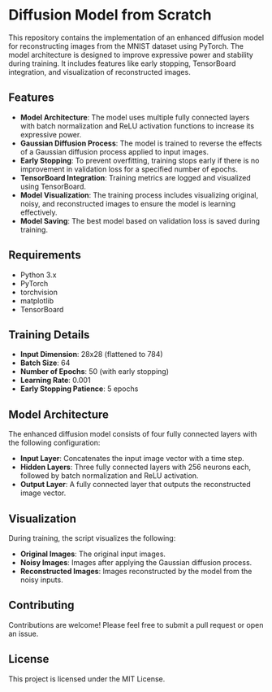 # Diffusion Model from Scratch


This repository contains the implementation of an enhanced diffusion model for reconstructing images from the MNIST dataset using PyTorch. The model architecture is designed to improve expressive power and stability during training. It includes features like early stopping, TensorBoard integration, and visualization of reconstructed images.

## Features

- **Model Architecture**: The model uses multiple fully connected layers with batch normalization and ReLU activation functions to increase its expressive power.
- **Gaussian Diffusion Process**: The model is trained to reverse the effects of a Gaussian diffusion process applied to input images.
- **Early Stopping**: To prevent overfitting, training stops early if there is no improvement in validation loss for a specified number of epochs.
- **TensorBoard Integration**: Training metrics are logged and visualized using TensorBoard.
- **Model Visualization**: The training process includes visualizing original, noisy, and reconstructed images to ensure the model is learning effectively.
- **Model Saving**: The best model based on validation loss is saved during training.

## Requirements

- Python 3.x
- PyTorch
- torchvision
- matplotlib
- TensorBoard

## Training Details

- **Input Dimension**: 28x28 (flattened to 784)
- **Batch Size**: 64
- **Number of Epochs**: 50 (with early stopping)
- **Learning Rate**: 0.001
- **Early Stopping Patience**: 5 epochs

## Model Architecture

The enhanced diffusion model consists of four fully connected layers with the following configuration:
- **Input Layer**: Concatenates the input image vector with a time step.
- **Hidden Layers**: Three fully connected layers with 256 neurons each, followed by batch normalization and ReLU activation.
- **Output Layer**: A fully connected layer that outputs the reconstructed image vector.

## Visualization

During training, the script visualizes the following:
- **Original Images**: The original input images.
- **Noisy Images**: Images after applying the Gaussian diffusion process.
- **Reconstructed Images**: Images reconstructed by the model from the noisy inputs.

## Contributing

Contributions are welcome! Please feel free to submit a pull request or open an issue.

## License

This project is licensed under the MIT License.
